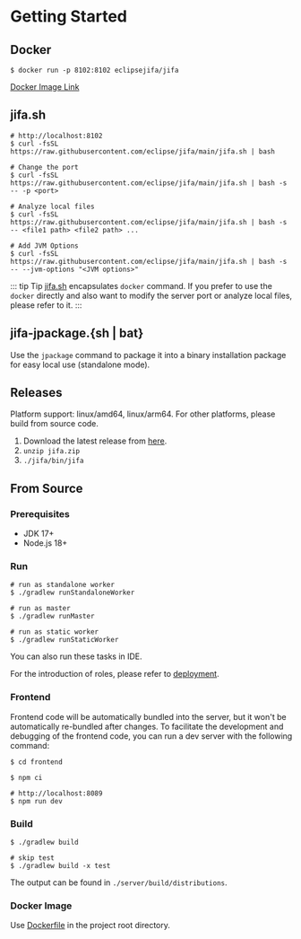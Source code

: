# Getting Started

## Docker

```shell
$ docker run -p 8102:8102 eclipsejifa/jifa
```

[Docker Image Link](https://hub.docker.com/r/eclipsejifa/jifa/tags)

## jifa.sh

```shell
# http://localhost:8102
$ curl -fsSL https://raw.githubusercontent.com/eclipse/jifa/main/jifa.sh | bash

# Change the port
$ curl -fsSL https://raw.githubusercontent.com/eclipse/jifa/main/jifa.sh | bash -s -- -p <port>

# Analyze local files
$ curl -fsSL https://raw.githubusercontent.com/eclipse/jifa/main/jifa.sh | bash -s -- <file1 path> <file2 path> ...

# Add JVM Options
$ curl -fsSL https://raw.githubusercontent.com/eclipse/jifa/main/jifa.sh | bash -s -- --jvm-options "<JVM options>"
```

::: tip Tip
[jifa.sh](https://github.com/eclipse/jifa/blob/main/jifa.sh) encapsulates `docker` command.
If you prefer to use the `docker` directly and also want to modify the server port or analyze local files,
please refer to it.
:::

## jifa-jpackage.{sh \| bat}

Use the `jpackage` command to package it into a binary installation package for easy local use (standalone mode).

## Releases

Platform support: linux/amd64, linux/arm64. For other platforms, please build from source code.

1. Download the latest release from [here](https://github.com/eclipse/jifa/releases).
2. `unzip jifa.zip`
3. `./jifa/bin/jifa`

## From Source

### Prerequisites

- JDK 17+
- Node.js 18+

### Run

```shell
# run as standalone worker 
$ ./gradlew runStandaloneWorker

# run as master
$ ./gradlew runMaster

# run as static worker
$ ./gradlew runStaticWorker
```

You can also run these tasks in IDE.

For the introduction of roles, please refer to [deployment](./deployment.md).

### Frontend

Frontend code will be automatically bundled into the server, but it won't be automatically re-bundled after changes.
To facilitate the development and debugging of the frontend code, you can run a dev server with the following command:

```shell
$ cd frontend

$ npm ci

# http://localhost:8089
$ npm run dev
```

### Build

```shell
$ ./gradlew build

# skip test
$ ./gradlew build -x test
```

The output can be found in `./server/build/distributions`.

### Docker Image

Use [Dockerfile](https://github.com/eclipse/jifa/blob/main/Dockerfile) in the project root directory.